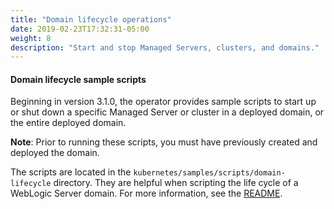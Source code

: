 ```yaml
---
title: "Domain lifecycle operations"
date: 2019-02-23T17:32:31-05:00
weight: 8
description: "Start and stop Managed Servers, clusters, and domains."
---
```


#### Domain lifecycle sample scripts

Beginning in version 3.1.0, the operator provides sample scripts to start up or shut down a specific Managed Server or cluster in a deployed domain, or the entire deployed domain.

**Note**: Prior to running these scripts, you must have previously created and deployed the domain.

The scripts are located in the `kubernetes/samples/scripts/domain-lifecycle` directory. They are helpful when scripting the life cycle of a WebLogic Server domain. For more information, see the [README](https://github.com/oracle/weblogic-kubernetes-operator/tree/master/kubernetes/samples/scripts/domain-lifecycle/README.md).
